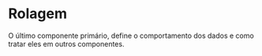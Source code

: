 # Rolagem

O último componente primário, define o comportamento dos dados e como tratar eles em outros componentes.

<t-p-roll />
